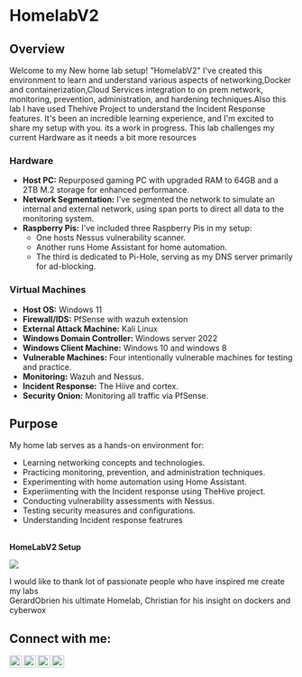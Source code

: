 # HomelabV2
## Overview
Welcome to my New home lab setup! "HomelabV2" I've created this environment to learn and understand various aspects of networking,Docker and containerization,Cloud Services integration to on prem network, monitoring, prevention, administration, and hardening techniques.Also this lab I have used Thehive Project to understand the Incident Response features. It's been an incredible learning experience, and I'm excited to share my setup with you. its a work in progress. This lab challenges my current Hardware as it needs a bit more resources

### Hardware
- **Host PC:** Repurposed gaming PC with upgraded RAM to 64GB and a 2TB M.2 storage for enhanced performance.
- **Network Segmentation:** I've segmented the network to simulate an internal and external network, using span ports to direct all data to the monitoring system.
- **Raspberry Pis:** I've included three Raspberry Pis in my setup:
  - One hosts Nessus vulnerability scanner.
  - Another runs Home Assistant for home automation.
  - The third is dedicated to Pi-Hole, serving as my DNS server primarily for ad-blocking.

### Virtual Machines
- **Host OS:** Windows 11
- **Firewall/IDS:** PfSense with wazuh extension
- **External Attack Machine:** Kali Linux
- **Windows Domain Controller:** Windows server 2022
- **Windows Client Machine:** Windows 10 and windows 8
- **Vulnerable Machines:** Four intentionally vulnerable machines for testing and practice.
- **Monitoring:** Wazuh and Nessus.
- **Incident Response:** The Hiive and cortex.
- **Security Onion:** Monitoring all traffic via PfSense.

## Purpose
My home lab serves as a hands-on environment for:
- Learning networking concepts and technologies.
- Practicing monitoring, prevention, and administration techniques.
- Experimenting with home automation using Home Assistant.
- Experiimenting with the Incident response using TheHive project.
- Conducting vulnerability assessments with Nessus.
- Testing security measures and configurations.
- Understanding Incident response featrures
<br> <br>
<!--# Home Lab Setup-->
<b>HomeLabV2 Setup</b><br/>

<img align="center" src="https://i.imgur.com/oBdDYAA.png" /><br/>


I would like to thank lot of passionate people who have inspired me create my labs<br>
GerardObrien his ultimate Homelab, Christian for his insight on dockers and cyberwox

<h2>  Connect with me:</h2>

<img align="left" alt="rajeev | YouTube" width="22px" src="https://cdn.jsdelivr.net/npm/simple-icons@v3/icons/youtube.svg" />
<img align="left" alt="rajeev | Twitter" width="22px" src="https://cdn.jsdelivr.net/npm/simple-icons@v3/icons/twitter.svg" />
<img align="left" alt="rajeev | LinkedIn" width="22px" src="https://cdn.jsdelivr.net/npm/simple-icons@v3/icons/linkedin.svg" />
<img align="left" alt="rajeev | Instagram" width="22px" src="https://cdn.jsdelivr.net/npm/simple-icons@v3/icons/instagram.svg" />


<!--


Here are some ideas to get you started:

- 🔭 I’m currently working on ...
- 🌱 I’m currently learning ...
- 👯 I’m looking to collaborate on ...
- 🤔 I’m looking for help with ...
- 💬 Ask me about ...
- 📫 How to reach me: ...
- 😄 Pronouns: ...
- ⚡ Fun fact: ...
-->
